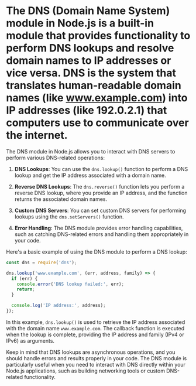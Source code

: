 # The DNS (Domain Name System) module in Node.js is a built-in module that provides functionality to perform DNS lookups and resolve domain names to IP addresses or vice versa. DNS is the system that translates human-readable domain names (like www.example.com) into IP addresses (like 192.0.2.1) that computers use to communicate over the internet.

The DNS module in Node.js allows you to interact with DNS servers to perform various DNS-related operations:

1. **DNS Lookups**: You can use the `dns.lookup()` function to perform a DNS lookup and get the IP address associated with a domain name.

2. **Reverse DNS Lookups**: The `dns.reverse()` function lets you perform a reverse DNS lookup, where you provide an IP address, and the function returns the associated domain names.

3. **Custom DNS Servers**: You can set custom DNS servers for performing lookups using the `dns.setServers()` function.

4. **Error Handling**: The DNS module provides error handling capabilities, such as catching DNS-related errors and handling them appropriately in your code.

Here's a basic example of using the DNS module to perform a DNS lookup:

```javascript
const dns = require('dns');

dns.lookup('www.example.com', (err, address, family) => {
  if (err) {
    console.error('DNS lookup failed:', err);
    return;
  }

  console.log('IP address:', address);
});
```

In this example, `dns.lookup()` is used to retrieve the IP address associated with the domain name `www.example.com`. The callback function is executed when the lookup is complete, providing the IP address and family (IPv4 or IPv6) as arguments.

Keep in mind that DNS lookups are asynchronous operations, and you should handle errors and results properly in your code. The DNS module is particularly useful when you need to interact with DNS directly within your Node.js applications, such as building networking tools or custom DNS-related functionality.
